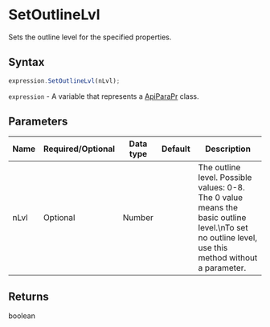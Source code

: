 # SetOutlineLvl

Sets the outline level for the specified properties.

## Syntax

```javascript
expression.SetOutlineLvl(nLvl);
```

`expression` - A variable that represents a [ApiParaPr](../ApiParaPr.md) class.

## Parameters

| **Name** | **Required/Optional** | **Data type** | **Default** | **Description** |
| ------------- | ------------- | ------------- | ------------- | ------------- |
| nLvl | Optional | Number |  | The outline level. Possible values: 0-8. The 0 value means the basic outline level.\nTo set no outline level, use this method without a parameter. |

## Returns

boolean